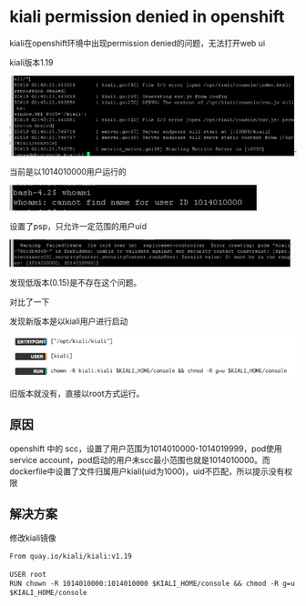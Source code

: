# kiali permission denied in openshift

kiali在openshift环境中出现permission denied的问题，无法打开web ui



kiali版本1.19

![20200619104948](.assets/20200619104948.jpg)

当前是以1014010000用户运行的

![image-20200619150955619](.assets/image-20200619150955619.png)

设置了psp，只允许一定范围的用户uid

![20200619150039](.assets/20200619150039.jpg)

发现低版本(0.15)是不存在这个问题。

对比了一下

发现新版本是以kiali用户进行启动

![image-20200619120250830](.assets/image-20200619120250830.png)

旧版本就没有，直接以root方式运行。

## 原因

openshift 中的 scc，设置了用户范围为1014010000-1014019999，pod使用service account，pod启动的用户未scc最小范围也就是1014010000。而dockerfile中设置了文件归属用户kiali(uid为1000)，uid不匹配，所以提示没有权限

## 解决方案

修改kiali镜像

```
From quay.io/kiali/kiali:v1.19

USER root
RUN chown -R 1014010000:1014010000 $KIALI_HOME/console && chmod -R g=u $KIALI_HOME/console
```






